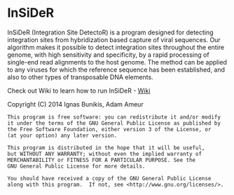 InSiDeR
=======

InSiDeR (Integration Site DetectoR) is a program designed for detecting integration sites from hybridization based capture of viral sequences. Our algorithm makes it possible to detect integration sites throughout the entire genome, with high sensitivity and specificity, by a rapid processing of single-end read alignments to the host genome. The method can be applied to any viruses for which the reference sequence has been established, and also to other types of transposable DNA elements.

Check out Wiki to learn how to run InSiDeR - [Wiki](https://github.com/UppsalaGenomeCenter/InSiDeR/wiki)



Copyright (C) 2014 Ignas Bunikis, Adam Ameur

    This program is free software: you can redistribute it and/or modify
    it under the terms of the GNU General Public License as published by
    the Free Software Foundation, either version 3 of the License, or
    (at your option) any later version.

    This program is distributed in the hope that it will be useful,
    but WITHOUT ANY WARRANTY; without even the implied warranty of
    MERCHANTABILITY or FITNESS FOR A PARTICULAR PURPOSE. See the
    GNU General Public License for more details.

    You should have received a copy of the GNU General Public License
    along with this program.  If not, see <http://www.gnu.org/licenses/>.
